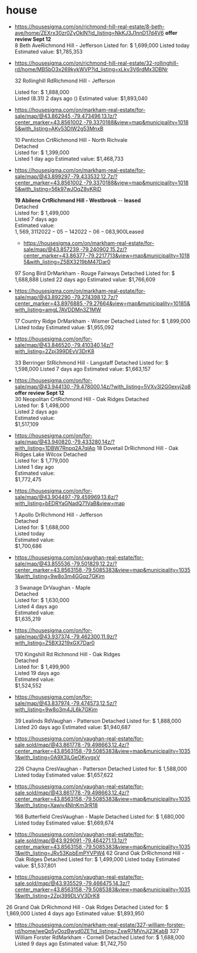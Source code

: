 # house

- https://housesigma.com/on/richmond-hill-real-estate/8-beth-ave/home/ZEXrx30zr0ZyOklN?id_listing=NkKJ3J1nnD17d4V6
   **offer review Sept 12**   
  8 Beth AveRichmond Hill - Jefferson
  Listed for: $ 1,699,000
  Listed today
  Estimated value: $1,785,353

- https://housesigma.com/on/richmond-hill-real-estate/32-rollinghill-rd/home/MB5bO3x269kykWVP?id_listing=xLkv3V6rdMx3DBNr
   
   32 Rollinghill RdRichmond Hill - Jefferson

   Listed for: $ 1,888,000  
   Listed (8.31) 2 days ago  () 
   Estimated value:   $1,893,040   

- https://housesigma.com/on/markham-real-estate/for-sale/map/@43.862945,-79.473496,13.1z/?center_marker=43.8561002,-79.3370188&view=map&municipality=10185&with_listing=AKv53DlW2g53MnxB
  
   10 Penticton CrtRichmond Hill - North Richvale  
   Detached  
   Listed for: $ 1,399,000  
   Listed 1 day ago 
   Estimated value: 
   $1,468,733  

- https://housesigma.com/on/markham-real-estate/for-sale/map/@43.899297,-79.433532,12.7z/?center_marker=43.8561002,-79.3370188&view=map&municipality=10185&with_listing=56k97wJOqZ8yKRjD
  
   **19 Abilene CrtRichmond Hill - Westbrook** --  **leased**  
   Detached  
   Listed for: $ 1,499,000  
   Listed 7 days ago  
   Estimated value:  
   $1,569,311  
   2022-05-142022-06-08$3,900Leased

  - https://housesigma.com/on/markham-real-estate/for-sale/map/@43.857239,-79.240902,15.2z/?center_marker=43.86377,-79.2217713&view=map&municipality=10185&with_listing=Z5BX3219bM47Dar0

   97 Song Bird DrMarkham - Rouge Fairways 
   Detached 
   Listed for: $ 1,688,888 
   Listed 22 days ago 
   Estimated value: 
   $1,766,609   

 - https://housesigma.com/on/markham-real-estate/for-sale/map/@43.892290,-79.274398,12.7z/?center_marker=43.8976885,-79.27664&view=map&municipality=10185&with_listing=amgL7AVDDMn3Z1MW

    
   17 Country Ridge DrMarkham - Wismer
   Detached
   Listed for: $ 1,899,000
   Listed today
   Estimated value:
   $1,955,092 
-  https://housesigma.com/on/for-sale/map/@43.846520,-79.410340,14z/?with_listing=2Zpj399DEvV3DrK8
  
   33 Berringer StRichmond Hill - Langstaff
   Detached
   Listed for: $ 1,598,000
   Listed 7 days ago
   Estimated value:
   $1,663,157 

- https://housesigma.com/on/for-sale/map/@43.944130,-79.478000,14z/?with_listing=5VXv3l2G0exyj2q8
    **offer review Sept 12**  
   30 Neopolitan CrtRichmond Hill - Oak Ridges
   Detached  
   Listed for: $ 1,498,000  
   Listed 2 days ago  
   Estimated value:  
   $1,517,109    
   
- https://housesigma.com/on/for-sale/map/@43.940820,-79.433280,14z/?with_listing=1DBW7Rnpq2A7qlAp
   18 Dovetail DrRichmond Hill - Oak Ridges Lake Wilcox
   Detached  
   Listed for: $ 1,779,000   
   Listed 1 day ago  
   Estimated value:  
   $1,772,475    
   

- https://housesigma.com/on/for-sale/map/@43.904497,-79.459969,13.6z/?with_listing=bEDRYaGNadQ71VaB&view=map
     
   1 Apollo DrRichmond Hill - Jefferson  
   Detached  
   Listed for: $ 1,688,000  
   Listed today  
   Estimated value:  
   $1,700,686  


- https://housesigma.com/on/vaughan-real-estate/for-sale/map/@43.855536,-79.501829,12.2z/?center_marker=43.8563158,-79.5085383&view=map&municipality=10351&with_listing=9w8o3m4GGqz7GKjm
     
   3 Swanage DrVaughan - Maple  
   Detached  
   Listed for: $ 1,630,000  
   Listed 4 days ago  
   Estimated value:  
   $1,635,219  
  
- https://housesigma.com/on/for-sale/map/@43.937374,-79.462300,11.9z/?with_listing=Z5BX3219xGX7Dar0
   
   170 Kingshill Rd
   Richmond Hill - Oak Ridges  
   Detached  
   Listed for: $ 1,499,900  
   Listed 19 days ago  
   Estimated value:  
   $1,524,552  
  
- https://housesigma.com/on/for-sale/map/@43.837974,-79.474573,12.5z/?with_listing=9w8o3m4JL6k7GKjm
  
   39 Lealinds RdVaughan - Patterson
   Detached
   Listed for: $ 1,888,000
   Listed 20 days ago
   Estimated value:
   $1,940,687   

- https://housesigma.com/on/vaughan-real-estate/for-sale,sold/map/@43.861778,-79.498663,12.4z/?center_marker=43.8563158,-79.5085383&view=map&municipality=10351&with_listing=0A9X3jLGeOKyvgxV
  
  226 Chayna CresVaughan - Patterson
  Detached
  Listed for: $ 1,588,000
  Listed today
  Estimated value:
  $1,657,622  

- https://housesigma.com/on/vaughan-real-estate/for-sale,sold/map/@43.861778,-79.498663,12.4z/?center_marker=43.8563158,-79.5085383&view=map&municipality=10351&with_listing=Xawjy4NlnKm3rR18
  
  168 Butterfield CresVaughan - Maple
  Detached
  Listed for: $ 1,680,000
  Listed today
  Estimated value:
  $1,669,674  
- https://housesigma.com/on/vaughan-real-estate/for-sale,sold/map/@43.929091,-79.464271,13.1z/?center_marker=43.8563158,-79.5085383&view=map&municipality=10351&with_listing=JRv53KpbEmPYVPW4
  62 Grand Oak DrRichmond Hill - Oak Ridges
  Detached
  Listed for: $ 1,499,000
  Listed today
  Estimated value:
  $1,537,801  

- https://housesigma.com/on/vaughan-real-estate/for-sale,sold/map/@43.935529,-79.466475,14.3z/?center_marker=43.8563158,-79.5085383&view=map&municipality=10351&with_listing=2Zpj399DLVV3DrK8
  
26 Grand Oak DrRichmond Hill - Oak Ridges
Detached
Listed for: $ 1,869,000
Listed 4 days ago
Estimated value:
$1,893,950  

- https://housesigma.com/on/markham-real-estate/327-william-forster-rd/home/weQp5yOozBwyd0ZE?id_listing=ZxwR7MVnJj23KabB
  327 William Forster RdMarkham - Cornell
  Detached
  Listed for: $ 1,688,000
  Listed 9 days ago
  Estimated value:
  $1,742,750

